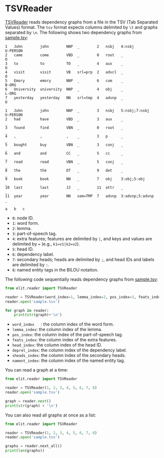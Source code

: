 # TSVReader

[TSVReader](../python/elit/reader.py) reads dependency graphs from a file in the TSV (Tab Separated Values) format.
The `tsv` format expects columns delimited by `\t` and graphs separated by `\n`.
The following shows two dependency graphs from [sample.tsv](../../master/resources/sample/sample.tsv):


```tsv
1   John        john        NNP  _        2   nsbj   4:nsbj           U-PERSON
2   came        come        VBD  _        0   root   _                O
3   to          to          TO   _        4   aux    _                O
4   visit       visit       VB   srl=prp  2   advcl  _                O
5   Emory       emory       NNP  _        6   com    _                B-ORG
6   University  university  NNP  _        4   obj    _                L-ORG
7   yesterday   yesterday   NN   srl=tmp  4   advnp  _                O

1   John        john        NNP  _        3   nsbj   5:nsbj;7:nsbj    U-PERSON
2   had         have        VBD  _        3   aux    _                _
3   found       find        VBN  _        0   root   _                _
4   ,           ,           ,    _        3   p      _                _
5   bought      buy         VBN  _        3   conj   _                _
6   and         and         CC   _        5   cc     _                _
7   read        read        VBN  _        5   conj   _                _
8   the         the         DT   _        9   det    _                _
9   book        book        NN   _        7   obj    3:obj;5:obj      _
10  last        last        JJ   _        11  attr   _                _
11  year        year        NN   sem=TMP  7   advnp  3:advnp;5:advnp  _
```

```tsv
a	b	c
```

* `0`: node ID.
* `1`: word form.
* `2`: lemma.
* `3`: part-of-speech tag.
* `4`: extra features; features are delimited by `|`, and keys and values are delimited by `=` (e.g., `k1=v1|k2=v2`).
* `5`: head ID.
* `6`: dependency label.
* `7`: secondary heads; heads are delimited by `;`, and head IDs and labels are delimited by `:`.
* `8`: named entity tags in the BILOU notaiton.

The following code sequentially reads dependency graphs from [sample.tsv](../../master/resources/sample/sample.tsv):

```python
from elit.reader import TSVReader 

reader = TSVReader(word_index=1, lemma_index=2, pos_index=3, feats_index=4, head_index=5, deprel_index=6, sheads_index=7, nament_index=8)
reader.open('sample.tsv')

for graph in reader:
    print(str(graph)+'\n')
```
* `word_index	`: the column index of the word form.
* `lemma_index`: the column index of the lemma.
* `pos_index`: the column index of the part-of-speech tag.
* `feats_index`: the column index of the extra features.
* `head_index`: the column index of the head ID.
* `deprel_index`: the column index of the dependency label.
* `sheads_index`: the column index of the secondary heads.
* `nament_index`: the column index of the named entity tag.

You can read a graph at a time:

```python
from elit.reader import TSVReader 

reader = TSVReader(1, 2, 3, 4, 5, 6, 7, 8)
reader.open('sample.tsv')

graph = reader.next()
print(str(graph) + '\n')
```

You can also read all graphs at once as a list:

```python
from elit.reader import TSVReader 

reader = TSVReader(1, 2, 3, 4, 5, 6, 7, 8)
reader.open('sample.tsv')

graphs = reader.next_all()
print(len(graphs))
```
